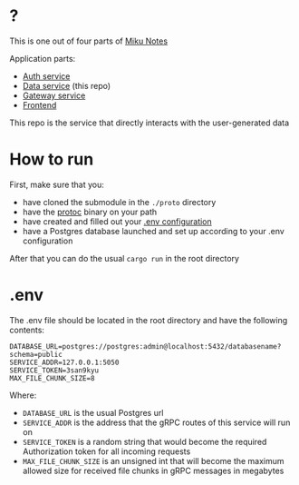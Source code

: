 # ?

This is one out of four parts of [Miku Notes]()

Application parts:
- [Auth service](https://github.com/kuromii5/miku-notes-auth)
- [Data service](https://github.com/kutoru/miku-notes-data) (this repo)
- [Gateway service](https://github.com/kutoru/miku-notes-gateway)
- [Frontend](https://github.com/kinokorain/miku-notes-frontend)

This repo is the service that directly interacts with the user-generated data

# How to run

First, make sure that you:
- have cloned the submodule in the `./proto` directory
- have the [protoc](https://grpc.io/docs/protoc-installation) binary on your path
- have created and filled out your [.env configuration](#env)
- have a Postgres database launched and set up according to your .env configuration

After that you can do the usual `cargo run` in the root directory

# .env

The .env file should be located in the root directory and have the following contents:
```
DATABASE_URL=postgres://postgres:admin@localhost:5432/databasename?schema=public
SERVICE_ADDR=127.0.0.1:5050
SERVICE_TOKEN=3san9kyu
MAX_FILE_CHUNK_SIZE=8
```
Where:
- `DATABASE_URL` is the usual Postgres url
- `SERVICE_ADDR` is the address that the gRPC routes of this service will run on
- `SERVICE_TOKEN` is a random string that would become the required Authorization token for all incoming requests
- `MAX_FILE_CHUNK_SIZE` is an unsigned int that will become the maximum allowed size for received file chunks in gRPC messages in megabytes
